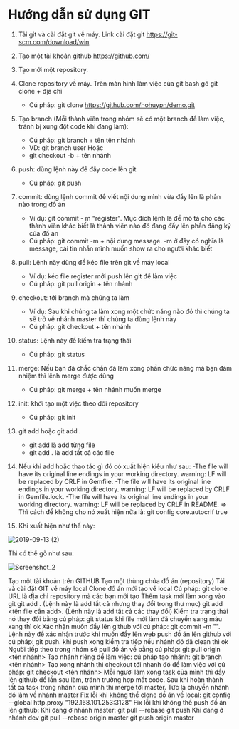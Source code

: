 ﻿# Hướng dẫn sử dụng GIT
1. Tải git và cài đặt git về máy. Link cài đặt git https://git-scm.com/download/win
2. Tạo một tài khoản github https://github.com/
3. Tạo mới một repository.
3. Clone repository về máy. Trên màn hình làm việc của git bash gõ git clone + địa chỉ
    - Cú pháp: git clone https://github.com/hohuypn/demo.git
4. Tạo branch (Mỗi thành viên trong nhóm sẽ có một branch để làm việc, tránh bị xung đột code khi đang làm):
    - Cú pháp: git branch + tên tên nhánh
    - VD: git branch user
    Hoặc
    - git checkout -b + tên nhánh
5. push: dùng lệnh này để đẩy code lên git
    - Cú pháp: git push
6. commit: dùng lệnh commit để viết nội dung mình vừa đầy lên là phần nào trong đồ án
    - Ví dụ: git commit - m "register". Mục đích lệnh là để mô tả cho các thành viên khác biết là thành viên nào đó đang đẩy lên phần đăng ký của đồ án
    - Cú pháp: git commit -m + nội dung message. -m ở đây có nghĩa là message, cái tin nhắn mình muốn show ra cho người khác biết
7. pull: Lệnh này dùng để kéo file trên git về máy local
    - Ví dụ: kéo file register mới push lên git để làm việc
    - Cú pháp: git pull origin + tên nhánh
8. checkout: tới branch mà chúng ta làm
    - Ví dụ: Sau khi chúng ta làm xong một chức năng nào đó thì chúng ta sẽ trở về nhánh master thì chúng ta dùng lệnh này
    - Cú pháp: git checkout + tên nhánh
9. status: Lệnh này để kiểm tra trạng thái
    - Cú pháp: git status
10. merge: Nếu bạn đã chắc chắn đã làm xong phần chức năng mà bạn đảm nhiệm thì lệnh merge được dùng
    - Cú pháp: git merge + tên nhánh muốn merge
11. init: khởi tạo một việc theo dõi repository
    - Cú pháp: git init
12. git add <name> hoặc git add .
    - git add <name> là add từng file
    - git add . là add tất cả các file
13. Nếu khi add hoặc thao tác gì đó có xuất hiện kiểu như sau:
    -The file will have its original line endings in your working directory. warning: LF will be replaced by CRLF in Gemfile.
    -The file will have its original line endings in your working directory. warning: LF will be replaced by CRLF in Gemfile.lock.
    -The file will have its original line endings in your working directory. warning: LF will be replaced by CRLF in README.
 => Thì cách để không cho nó xuất hiện nữa là: git config core.autocrlf true
    
 14. Khi xuất hiện như thế này:
 
 
![2019-09-13 (2)](https://user-images.githubusercontent.com/50701095/64855540-4d0afb00-d64a-11e9-94d8-8d6d2fd3cf5c.png)


Thì có thể gõ như sau:


![Screenshot_2](https://user-images.githubusercontent.com/50701095/64855634-89d6f200-d64a-11e9-9b62-29418dc7c156.png)


Tạo một tài khoản trên GITHUB
Tạo một thùng chứa đồ án (repository)
Tải và cài đặt GIT về máy local
Clone đồ án mới tạo về local
Cú pháp: git clone . URL là địa chỉ repository mà các bạn mới tạo
Thêm task mới làm xong vào git
git add . (Lệnh này là add tất cả nhưng thay đổi trong thư mục)
git add <tên file cần add>. (Lệnh này là add tất cả các thay đổi)
Kiểm tra trạng thái nó thay đổi bằng cú pháp: git status khi file mới làm đã chuyển sang màu xang thì ok
Xác nhận muốn đẩy lên github với cú pháp: git commit -m "". Lệnh này để xác nhận trước khi muốn đẩy lên web
push đồ án lên github với cú pháp: git push. khi push xong kiểm tra tiếp nếu nhánh đó đã clean thì ok
Người tiếp theo trong nhóm sẽ pull đồ án về bằng cú pháp: git pull origin <tên nhánh>
Tạo nhánh riêng để làm việc: cú pháp tạo nhánh: git branch <tên nhánh>
Tạo xong nhánh thì checkout tới nhanh đó để làm việc với cú pháp: git checkout <tên nhánh>
Mỗi người làm xong task của mình thì đẩy lên github để lần sau làm, tránh trường hợp mất code.
Sau khi hoàn thành tất cả task trong nhánh của mình thì merge tới master. Tức là chuyển nhánh đó làm về nhánh master
Fix lỗi khi không thể clone đồ án về local: git config --global http.proxy "192.168.101.253:3128"
Fix lỗi khi không thể push đồ án lên github: Khi đang ở nhánh master:
git pull --rebase
git push Khi đang ở nhánh dev
git pull --rebase origin master
git push origin master
